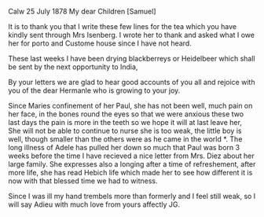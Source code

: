  Calw 25 July 1878
My dear Children [Samuel]

It is to thank you that I write these few lines for the tea which you have kindly sent through Mrs Isenberg. I wrote her to thank and asked what I owe her for porto and Custome house since I have not heard.

These last weeks I have been drying blackberreys or Heidelbeer which shall be sent by the next opportunity to India,

By your letters we are glad to hear good accounts of you all and rejoice with you of the dear Hermanle who is growing to your joy.

Since Maries confinement of her Paul, she has not been well, much pain on her face, in the bones round the eyes so that we were anxious these two last days the pain is more in the teeth so we hope it will at last leave her, She will not be able to continue to nurse she is too weak, the little boy is well, though smaller than the others were as he came in the world <somewhat too early.>*. The long illness of Adele has pulled her down so much that Paul was born 3 weeks before the time I have recieved a nice letter from Mrs. Diez about her large family. She expresses also a longing after a time of refreshement, after more life, she has read Hebich life which made her to see how different it is now with that blessed time we had to witness.

Since I was ill my hand trembels more than formerly and I feel still weak, so I will say Adieu with much love from yours affectly
 JG.
